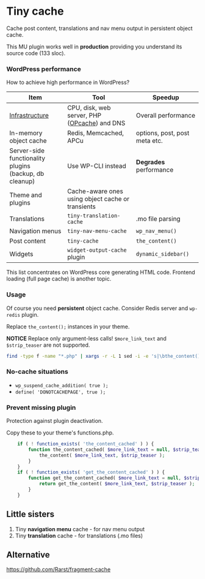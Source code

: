 # Tiny cache

Cache post content, translations and nav menu output in persistent object cache.

This MU plugin works well in **production** providing you understand its source code (133 sloc).

### WordPress performance

How to achieve high performance in WordPress?

| Item                          | Tool                               | Speedup                       |
| ----------------------------- | ---------------------------------- | ----------------------------- |
| [Infrastructure](https://github.com/szepeviktor/debian-server-tools/blob/master/CV-WordPress.md#webserver-stack) | CPU, disk, web server, PHP ([OPcache](http://php.net/manual/en/opcache.configuration.php#ini.opcache.validate-timestamps)) and DNS | Overall performance |
| In-memory object cache        | Redis, Memcached, APCu             | options, post, post meta etc. |
| Server-side functionality plugins<br> (backup, db cleanup) | Use WP-CLI instead | **Degrades** performance |
| Theme and plugins             | Cache-aware ones using object cache or transients |                |
| Translations                  | `tiny-translation-cache`           | .mo file parsing              |
| Navigation menus              | `tiny-nav-menu-cache`              | `wp_nav_menu()`               |
| Post content                  | `tiny-cache`                       | `the_content()`               |
| Widgets                       | `widget-output-cache` plugin       | `dynamic_sidebar()`           |

This list concentrates on WordPress core generating HTML code. Frontend loading (full page cache) is another topic.

### Usage

Of course you need **persistent** object cache. Consider Redis server and `wp-redis` plugin.

Replace `the_content();` instances in your theme.

**NOTICE** Replace only argument-less calls! `$more_link_text` and `$strip_teaser` are not supported.

```bash
find -type f -name "*.php" | xargs -r -L 1 sed -i -e 's|\bthe_content();|the_content_cached();|g'
```

### No-cache situations

- `wp_suspend_cache_addition( true );`
- `define( 'DONOTCACHEPAGE', true );`

### Prevent missing plugin

Protection against plugin deactivation.

Copy these to your theme's functions.php.

```php
    if ( ! function_exists( 'the_content_cached' ) ) {
        function the_content_cached( $more_link_text = null, $strip_teaser = false ) {
            the_content( $more_link_text, $strip_teaser );
        }
    }
    if ( ! function_exists( 'get_the_content_cached' ) ) {
        function get_the_content_cached( $more_link_text = null, $strip_teaser = false ) {
            return get_the_content( $more_link_text, $strip_teaser );
        }
    }
```

## Little sisters

1. Tiny **navigation menu** cache - for nav menu output
1. Tiny **translation** cache - for translations (.mo files)

## Alternative

https://github.com/Rarst/fragment-cache
